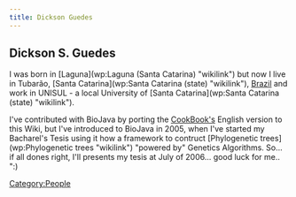 ```yaml
---
title: Dickson Guedes
---
```


Dickson S. Guedes
-----------------

I was born in [Laguna](wp:Laguna (Santa Catarina) "wikilink") but now I
live in Tubarão, [Santa Catarina](wp:Santa Catarina (state) "wikilink"),
[Brazil](wp:Brazil "wikilink") and work in UNISUL - a local University
of [Santa Catarina](wp:Santa Catarina (state) "wikilink").

I've contributed with BioJava by porting the
[CookBook's](Biojava:Cookbook "wikilink") English version to this Wiki,
but I've introduced to BioJava in 2005, when I've started my Bacharel's
Tesis using it how a framework to contruct [Phylogenetic
trees](wp:Phylogenetic trees "wikilink") "powered by" Genetics
Algorithms. So... if all dones right, I'll presents my tesis at July of
2006... good luck for me.. ":)

<Category:People>
